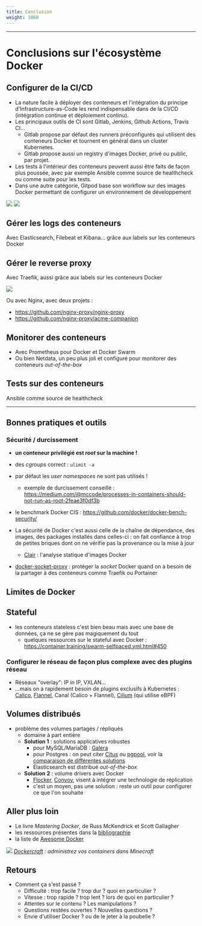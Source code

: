 ```yaml
---
title: Conclusion
weight: 1060
---
```


<!-- # Docker en production -->

---

# Conclusions sur l'écosystème Docker

## Configurer de la CI/CD

- La nature facile à déployer des conteneurs et l'intégration du principe d'Infrastructure-as-Code les rend indispensable dans de la CI/CD (intégration continue et déploiement continu).
- Les principaux outils de CI sont Gitlab, Jenkins, Github Actions, Travis CI…
  - Gitlab propose par défaut des runners préconfigurés qui utilisent des conteneurs Docker et tournent en général dans un cluster Kubernetes.
  - Gitlab propose aussi un registry d'images Docker, privé ou public, par projet.
- Les tests à l'intérieur des conteneurs peuvent aussi être faits de façon plus poussée, avec par exemple Ansible comme source de healthcheck ou comme suite pour les tests.
- Dans une autre catégorie, Gitpod base son workflow sur des images Docker permettant de configurer un environnement de développement

![](/img/devops/gitlab_workflow_example.png)
![](/img/devops/pipeline_status.png)

## Gérer les logs des conteneurs

Avec Elasticsearch, Filebeat et Kibana… grâce aux labels sur les conteneurs Docker

## Gérer le reverse proxy

Avec Traefik, aussi grâce aux labels sur les conteneurs Docker

![](/img/docker/traefik-architecture.png)

Ou avec Nginx, avec deux projets :

- https://github.com/nginx-proxy/nginx-proxy
- https://github.com/nginx-proxy/acme-companion

## Monitorer des conteneurs

- Avec Prometheus pour Docker et Docker Swarm
- Ou bien Netdata, un peu plus joli et configuré pour monitorer des conteneurs _out-of-the-box_

## Tests sur des conteneurs

Ansible comme source de healthcheck

---

<!-- # Exemples de cas pratiques :

Présentation d'un workflow Docker, du développement à la production -->

## Bonnes pratiques et outils

### Sécurité / durcissement

- **un conteneur privilégié est _root_ sur la machine !**

- des _cgroups_ correct : `ulimit -a`

- par défaut les _user namespaces_ ne sont pas utilisés !
  - exemple de durcissement conseillé : <https://medium.com/@mccode/processes-in-containers-should-not-run-as-root-2feae3f0df3b>

<!-- Exemple de renforcement :
```bash
vim /etc/docker/daemon.json
adduser docker-userns -s /bin/false
service docker restart
cat /etc/subuid
cat /etc/passwd
docker run -d -it alpine sh
docker ps
htop
``` -->

- le benchmark Docker CIS : <https://github.com/docker/docker-bench-security/>

- La sécurité de Docker c'est aussi celle de la chaîne de dépendance, des images, des packages installés dans celles-ci : on fait confiance à trop de petites briques dont on ne vérifie pas la provenance ou la mise à jour

  - [Clair](https://github.com/quay/clair) : l'analyse statique d'images Docker

- [docker-socket-proxy](https://github.com/Tecnativa/docker-socket-proxy) : protéger la _socket_ Docker quand on a besoin de la partager à des conteneurs comme Traefik ou Portainer

<!-- alpine par exemple c'est uclibc donc un glibc recodé par un seul mec : y a des erreurs de compilation sur par exemple compilation d'une JVAPP java et on sait pas pourquoi : du coup l'argument de dire "c'est le même binaire de A à Z", à relativiser car alpine a pas du tout les mêmes binaires par exemplee t donc plus fragile -->

<!-- Chroot : To be clear, this is NOT a vulnerability. The **root user is supposed to be able to change the root directory for the current process and for child processes**. Chroot only jails non-root processes. Wikipedia clearly summarises the limitations of chroot." Wikipédia : "On most systems, chroot contexts do not stack properly and chrooted programs with sufficient privileges may perform a second chroot to break out. To mitigate the risk of this security weakness, chrooted programs should relinquish root privileges as soon as practical after chrooting, or other mechanisms – such as FreeBSD jails – should be used instead. "
  > En gros chroot fait que changer le root, si on peut rechroot on peut rechroot. Aussi, pb. d'isolation network et IPC. si privilégié pour le faire (du coup tempérer le "filesystem-based" d'Unix)
  > http://pentestmonkey.net/blog/chroot-breakout-perl -->

<!-- différence en sécurité des VM c'est qu'on s'appuie pour les VM sur un sandboxing au niveau matériel (failles dans IOMMU/VT-X/instrctions x84) (si l'on oublie qu'un soft comme virtualbox a une surface d'attaque plus grade, par exemple exploit sur driver carte réseau) et dans l'autre faille de kernel -->

<!-- Exemple avec option profil seccomp -->

## Limites de Docker

## Stateful

- les conteneurs stateless c'est bien beau mais avec une base de données, ça ne se gère pas magiquement du tout
  - quelques ressources sur le stateful avec Docker : <https://container.training/swarm-selfpaced.yml.html#450>

### Configurer le réseau de façon plus complexe avec des plugins réseau

- Réseaux "overlay": IP in IP, VXLAN…
- …mais on a rapidement besoin de plugins exclusifs à Kubernetes : [Calico](https://github.com/projectcalico/calico), [Flannel](https://github.com/coreos/flannel/), Canal (Calico + Flannel), [Cilium](https://github.com/cilium/cilium) (qui utilise eBPF)

<!-- (parenthèse systemd : docker daemon et systemd en cocurrence pour être tous les deux des process d'init : pas possible de lancer un conteneur depuis systemd) (2e parenthèse : pid 1) -->

## Volumes distribués

- problème des volumes partagés / répliqués
  - domaine à part entière
  - **Solution 1** : solutions applicatives robustes
    - pour MySQL/MariaDB : [Galera](https://mariadb.com/kb/en/what-is-mariadb-galera-cluster/)
    - pour Postgres : on peut citer [Citus](https://hub.docker.com/r/citusdata/citus/) ou [pgpool](https://hub.docker.com/r/bitnami/pgpool/), voir la [comparaison de différentes solutions](https://wiki.postgresql.org/wiki/Replication,_Clustering,_and_Connection_Pooling)
    - Elasticsearch est distribué _out-of-the-box_
  - **Solution 2** : volume drivers avec Docker
    - [Flocker](https://flocker.readthedocs.io/en/latest/docker-integration/tutorial-swarm-compose.html), [Convoy](https://github.com/rancher/convoy), visent à intégrer une technologie de réplication
    - c'est un moyen, pas une solution : reste un outil pour configurer ce que l'on souhaite

## Aller plus loin

- Le livre _Mastering Docker_, de Russ McKendrick et Scott Gallagher
- les ressources présentes dans la [bibliographie](/docs/Docker/bibliographie)
- la liste de [Awesome Docker](https://github.com/veggiemonk/awesome-docker)

![](/img/dockercraft.gif)
_[Dockercraft](https://github.com/docker/dockercraft) : administrez vos containers dans Minecraft_

## Retours

- Comment ça s'est passé ?
  - Difficulté : trop facile ? trop dur ? quoi en particulier ?
  - Vitesse : trop rapide ? trop lent ? lors de quoi en particulier ?
  - Attentes sur le contenu ? Les manipulations ?
  - Questions restées ouvertes ? Nouvelles questions ?
  - Envie d'utiliser Docker ? ou de le jeter à la poubelle ?
